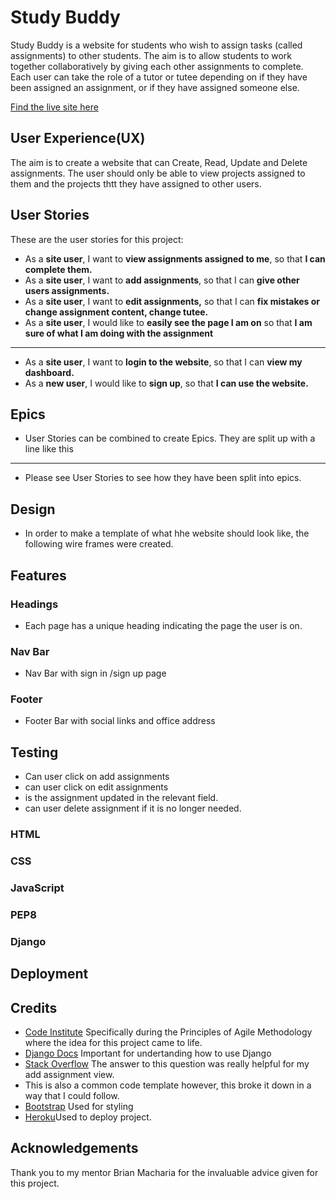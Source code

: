 # Study Buddy 
Study Buddy is a website for students who wish to assign tasks (called assignments) to other students. The aim is to allow students to work together collaboratively by giving each other assignments to complete. Each user can take the role of a tutor or tutee depending on if they have been assigned an assignment, or if they have assigned someone else. 

[Find the live site here]()
## User Experience(UX)
The aim is to create a website that can Create, Read, Update and Delete assignments. The user should only be able to view projects assigned to them and the projects thtt they have assigned to other users. 

## User Stories
These are the user stories for this project:
* As a **site user**, I want to **view assignments assigned to me**, so that **I can complete them.**
* As a **site user**, I want to **add assignments**, so that I can **give other users assignments.** 
* As a **site user**, I want to **edit assignments,** so that I can **fix mistakes or change assignment content, change tutee.** 
* As a **site user**, I would like to **easily see the page I am on** so that **I am sure of what I am doing with the assignment**

---
* As a **site user**, I want to **login to the website**, so that I can **view my dashboard.** 
* As a **new user**, I would like to **sign up**, so that **I can use the website.**

## Epics
* User Stories can be combined to create Epics. They are split up with a line like this 
---
* Please see User Stories to see how they have been split into epics. 

## Design
* In order to make a template of what hhe website should look like, the following wire frames were created. 
## Features
### Headings
* Each page has a unique heading indicating the page the user is on.
### Nav Bar 
* Nav Bar with sign in /sign up page
### Footer
* Footer Bar with social links and office address
## Testing
* Can user click on add assignments
* can user click on edit assignments
* is the assignment updated in the relevant field. 
* can user delete assignment if it is no longer needed. 
### HTML
### CSS
### JavaScript
### PEP8
### Django
## Deployment
## Credits
* [Code Institute](https://codeinstitute.net/) Specifically during the Principles of Agile Methodology where the idea for this project came to life. 
* [Django Docs](https://docs.djangoproject.com/en/4.2/) Important for undertanding how to use Django
* [Stack Overflow](https://stackoverflow.com/questions/9269945/how-do-i-pass-the-current-user-id-as-a-hidden-field-in-a-django-form) The answer to this question was really helpful for my add assignment view. 
* []() This is also a common code template however, this broke it down in a way that I could follow. 
* [Bootstrap]() Used for styling
* [Heroku]()Used to deploy project. 

## Acknowledgements
Thank you to my mentor Brian Macharia for the invaluable advice given for this project.